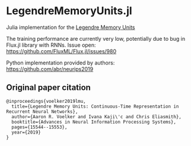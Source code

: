 # LegendreMemoryUnits.jl

Julia implementation for the [Legendre Memory Units](https://papers.nips.cc/paper/9689-legendre-memory-units-continuous-time-representation-in-recurrent-neural-networks.pdf)

The training performance are currently very low, potentially due to bug in Flux.jl library with RNNs.
Issue open: https://github.com/FluxML/Flux.jl/issues/980 

Python implementation provided by authors: https://github.com/abr/neurips2019

## Original paper citation
```
@inproceedings{voelker2019lmu,
  title={Legendre Memory Units: Continuous-Time Representation in Recurrent Neural Networks},
  author={Aaron R. Voelker and Ivana Kaji\'c and Chris Eliasmith},
  booktitle={Advances in Neural Information Processing Systems},
  pages={15544--15553},
  year={2019}
}
```
